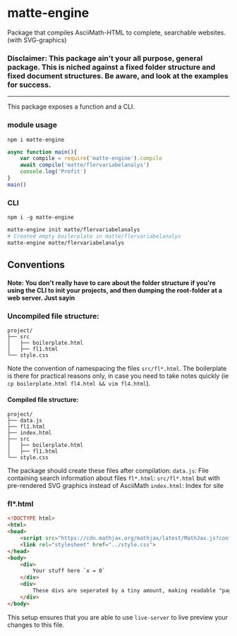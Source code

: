 # matte-engine

Package that compiles AsciiMath-HTML to complete, searchable websites. (with SVG-graphics)

### Disclaimer: This package ain't your all purpose, general package. This is niched against a fixed folder structure and fixed document structures. Be aware, and look at the examples for success.
---

This package exposes a function and a CLI.

### module usage
`npm i matte-engine`

```js
async function main(){
    var compile = require('matte-engine').compile
    await compile('matte/flervariabelanalys')
    console.log('Profit')
}
main()
```

### CLI
`npm i -g matte-engine`
```bash
matte-engine init matte/flervariabelanalys
# Created empty boilerplate in matte/flervariabelanalys
matte-engine matte/flervariabelanalys
```

## Conventions

#### Note: You don't really have to care about the folder structure if you're using the CLI to init your projects, and then dumping the root-folder at a web server. Just sayin

### Uncompiled file structure:
```
project/
├── src
│   ├── boilerplate.html
│   ├── fl1.html
└── style.css
```

Note the convention of namespacing the files `src/fl*.html`. The boilerplate is there for practical reasons only, in case you need to take notes quickly (ie `cp boilerplate.html fl4.html && vim fl4.html`).

#### Compiled file structure:
```
project/
├── data.js
├── fl1.html
├── index.html
├── src
│   ├── boilerplate.html
│   ├── fl1.html
└── style.css
```

The package should create these files after compilation:
    `data.js`: File containing search information about files
    `fl*.html`: `src/fl*.html` but with pre-rendered SVG graphics instead of AsciiMath
    `index.html`: Index for site

### fl*.html

```html
<!DOCTYPE html>
<html>
<head>
    <script src="https://cdn.mathjax.org/mathjax/latest/MathJax.js?config=AM_HTMLorMML"></script>
    <link rel="stylesheet" href="../style.css">
</head>
<body>
    <div>
        Your stuff here `x = 0`
    </div>
    <div>
        These divs are seperated by a tiny amount, making readable "pages"
    </div>
</body>
```

This setup ensures that you are able to use `live-server` to live preview your changes to this file.
